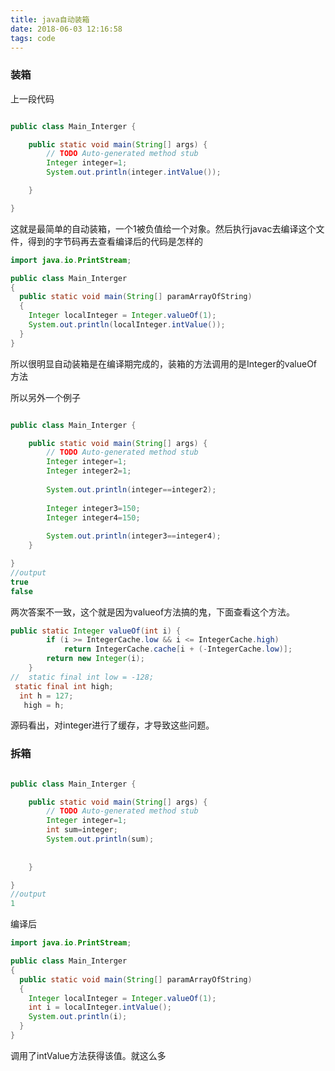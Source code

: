 ```yaml
---
title: java自动装箱
date: 2018-06-03 12:16:58
tags: code
---
```




### 装箱

上一段代码

```java

public class Main_Interger {

	public static void main(String[] args) {
		// TODO Auto-generated method stub
		Integer integer=1;
		System.out.println(integer.intValue());

	}

}

```

这就是最简单的自动装箱，一个1被负值给一个对象。然后执行javac去编译这个文件，得到的字节码再去查看编译后的代码是怎样的

```java
import java.io.PrintStream;

public class Main_Interger
{
  public static void main(String[] paramArrayOfString)
  {
    Integer localInteger = Integer.valueOf(1);
    System.out.println(localInteger.intValue());
  }
}
```

所以很明显自动装箱是在编译期完成的，装箱的方法调用的是Integer的valueOf方法

所以另外一个例子

```java

public class Main_Interger {

	public static void main(String[] args) {
		// TODO Auto-generated method stub
		Integer integer=1;
		Integer integer2=1;
		
		System.out.println(integer==integer2);
		
		Integer integer3=150;
		Integer integer4=150;
		
		System.out.println(integer3==integer4);
	}

}
//output
true
false
```

两次答案不一致，这个就是因为valueof方法搞的鬼，下面查看这个方法。

```java
public static Integer valueOf(int i) {
        if (i >= IntegerCache.low && i <= IntegerCache.high)
            return IntegerCache.cache[i + (-IntegerCache.low)];
        return new Integer(i);
    }
//  static final int low = -128;
 static final int high;
  int h = 127;
   high = h;
```

源码看出，对integer进行了缓存，才导致这些问题。



### 拆箱

```java

public class Main_Interger {

	public static void main(String[] args) {
		// TODO Auto-generated method stub
		Integer integer=1;
		int sum=integer;
		System.out.println(sum);
		
		
	}

}
//output
1
```

编译后

```java
import java.io.PrintStream;

public class Main_Interger
{
  public static void main(String[] paramArrayOfString)
  {
    Integer localInteger = Integer.valueOf(1);
    int i = localInteger.intValue();
    System.out.println(i);
  }
}
```

调用了intValue方法获得该值。就这么多






















